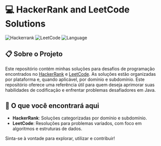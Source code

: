 # 💻 HackerRank and LeetCode Solutions

![Hackerrank](https://img.shields.io/badge/HackerRank-2EC866?style=for-the-badge&logo=hackerrank&logoColor=white)
![LeetCode](https://img.shields.io/badge/LeetCode-FD7A2E?style=for-the-badge&logo=leetcode&logoColor=white)
![Language](https://img.shields.io/badge/Java-ED8B00?style=for-the-badge&logo=java&logoColor=white)

## 📋 Sobre o Projeto

Este repositório contém minhas soluções para desafios de programação encontrados no [HackerRank](https://www.hackerrank.com/) e [LeetCode](https://leetcode.com/). As soluções estão organizadas por plataforma e, quando aplicável, por domínio e subdomínio. Este repositório oferece uma referência útil para quem deseja aprimorar suas habilidades de codificação e enfrentar problemas desafiadores em Java.

## 🚀 O que você encontrará aqui

- **HackerRank**: Soluções categorizadas por domínio e subdomínio.
- **LeetCode**: Resoluções para problemas variados, com foco em algoritmos e estruturas de dados.

Sinta-se à vontade para explorar, utilizar e contribuir!
